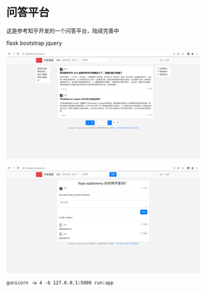 # 问答平台 

这是参考知乎开发的一个问答平台，陆续完善中

flask 
bootstrap
jquery 

![Alt](./images/demo.png)

![Alt](./images/demo2.png)
```
gunicorn -w 4 -b 127.0.0.1:5000 run:app